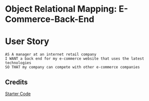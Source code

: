 # Object Relational Mapping: E-Commerce-Back-End


# User Story

```
AS A manager at an internet retail company
I WANT a back end for my e-commerce website that uses the latest technologies
SO THAT my company can compete with other e-commerce companies
```

## Credits

[Starter Code](https://github.com/coding-boot-camp/fantastic-umbrella)


<!-- GIVEN a functional Express.js API
WHEN I add my database name, MySQL username, and MySQL password to an environment variable file
THEN I am able to connect to a database using Sequelize
WHEN I enter schema and seed commands
THEN a development database is created and is seeded with test data
WHEN I enter the command to invoke the application
THEN my server is started and the Sequelize models are synced to the MySQL database
WHEN I open API GET routes in Insomnia for categories, products, or tags
THEN the data for each of these routes is displayed in a formatted JSON
WHEN I test API POST, PUT, and DELETE routes in Insomnia
THEN I am able to successfully create, update, and delete data in my database -->